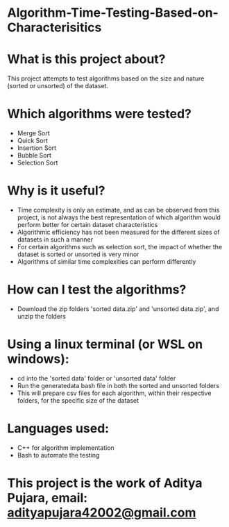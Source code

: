 # Algorithm-Time-Testing-Based-on-Characterisitics
# What is this project about? 
This project attempts to test algorithms based on the size and nature (sorted or unsorted) of the dataset.

# Which algorithms were tested?
* Merge Sort
* Quick Sort
* Insertion Sort
* Bubble Sort
* Selection Sort

# Why is it useful?
* Time complexity is only an estimate, and as can be observed from this project, is not always the best representation of which algorithm would perform better for certain dataset characteristics
* Algorithmic efficiency has not been measured for the different sizes of datasets in such a manner
* For certain algorithms such as selection sort, the impact of whether the dataset is sorted or unsorted is very minor
* Algorithms of similar time complexities can perform differently

# How can I test the algorithms?
* Download the zip folders 'sorted data.zip' and 'unsorted data.zip', and unzip the folders
# Using a linux terminal (or WSL on windows):
* cd into the 'sorted data' folder or 'unsorted data' folder
* Run the generatedata bash file in both the sorted and unsorted folders
* This will prepare csv files for each algorithm, within their respective folders, for the specific size of the dataset

# Languages used:
* C++ for algorithm implementation
* Bash to automate the testing

# This project is the work of Aditya Pujara, email: adityapujara42002@gmail.com
